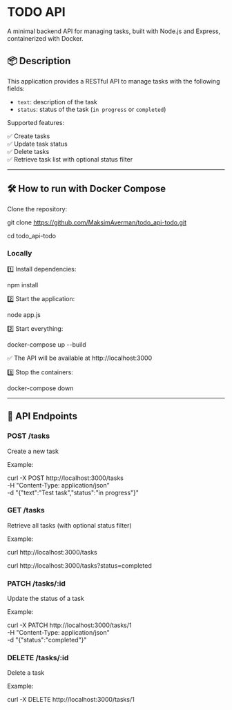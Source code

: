 # TODO API

A minimal backend API for managing tasks, built with Node.js and Express, containerized with Docker.

## 📦 Description

This application provides a RESTful API to manage tasks with the following fields:
- `text`: description of the task
- `status`: status of the task (`in progress` or `completed`)

Supported features:

✅ Create tasks  
✅ Update task status  
✅ Delete tasks  
✅ Retrieve task list with optional status filter

---

## 🛠 How to run with Docker Compose

Clone the repository:

git clone https://github.com/MaksimAverman/todo_api-todo.git

cd todo_api-todo

### Locally

1️⃣ Install dependencies:

npm install

2️⃣ Start the application:

node app.js

2️⃣ Start everything:

docker-compose up --build

✅ The API will be available at http://localhost:3000

3️⃣ Stop the containers:

docker-compose down

---

## 🔧 API Endpoints
### POST /tasks
  Create a new task

Example:

curl -X POST http://localhost:3000/tasks \
-H "Content-Type: application/json" \
-d "{\"text\":\"Test task\",\"status\":\"in progress\"}"

### GET /tasks
  Retrieve all tasks (with optional status filter)

Example:

curl http://localhost:3000/tasks

curl http://localhost:3000/tasks?status=completed

### PATCH /tasks/:id
  Update the status of a task

Example:

curl -X PATCH http://localhost:3000/tasks/1 \
-H "Content-Type: application/json" \
-d "{\"status\":\"completed\"}"

### DELETE /tasks/:id
  Delete a task

Example:

curl -X DELETE http://localhost:3000/tasks/1
